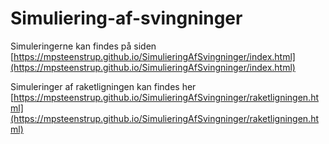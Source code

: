 # Simuliering-af-svingninger

Simuleringerne kan findes på siden [https://mpsteenstrup.github.io/SimulieringAfSvingninger/index.html](https://mpsteenstrup.github.io/SimulieringAfSvingninger/index.html)

Simuleringer af raketligningen kan findes her [https://mpsteenstrup.github.io/SimulieringAfSvingninger/raketligningen.html](https://mpsteenstrup.github.io/SimulieringAfSvingninger/raketligningen.html)
